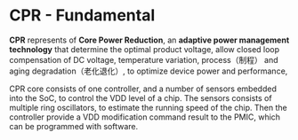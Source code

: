 # CPR - Fundamental

**CPR** represents of **Core Power Reduction**, an **adaptive power management technology** that determine the optimal product voltage, allow closed loop compensation of DC voltage, temperature variation, process（制程） and aging degradation（老化退化）, to optimize device power and performance,

CPR core consists of one controller, and a number of sensors embedded into the SoC, to control the VDD level of a chip. The sensors consists of multiple ring oscillators, to estimate the running speed of the chip. Then the controller provide a VDD modification command result to the PMIC, which can be programmed with software.
